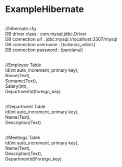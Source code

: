 # ExampleHibernate

<br>//hibernate.cfg
<br>DB driver class : com.mysql.jdbc.Driver
<br>DB connection url : jdbc:mysql://localhost:3307/mysql
<br>DB connection username : [kullanici_adiniz]
<br>DB connection password : [parolanız]

<br>//Employee Table
  <br>Id(int auto_increment, primary key),
  <br>Name(Text),
  <br>Surname(Text),
  <br>Salary(int),
  <br>DepartmentId(foreign_key)
  
<br>//Department Table
  <br>Id(int auto_increment, primary key),
  <br>Name(Text),
  <br>Description(Text)
  
<br>//Meetings Table
  <br>Id(int auto_increment, primary key),
  <br>Name(Text),
  <br>Description(Text),
  <br>DepartmentId(Foreign_key)
  

